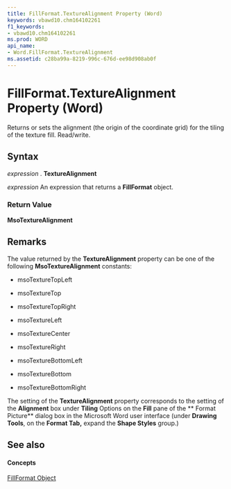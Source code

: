 ```yaml
---
title: FillFormat.TextureAlignment Property (Word)
keywords: vbawd10.chm164102261
f1_keywords:
- vbawd10.chm164102261
ms.prod: WORD
api_name:
- Word.FillFormat.TextureAlignment
ms.assetid: c28ba99a-8219-996c-676d-ee98d908ab0f
---
```



# FillFormat.TextureAlignment Property (Word)

Returns or sets the alignment (the origin of the coordinate grid) for the tiling of the texture fill. Read/write.


## Syntax

 _expression_ . **TextureAlignment**

 _expression_ An expression that returns a **FillFormat** object.


### Return Value

 **MsoTextureAlignment**


## Remarks

The value returned by the  **TextureAlignment** property can be one of the following **MsoTextureAlignment** constants:


- msoTextureTopLeft
    
- msoTextureTop
    
- msoTextureTopRight
    
- msoTextureLeft
    
- msoTextureCenter
    
- msoTextureRight
    
- msoTextureBottomLeft
    
- msoTextureBottom
    
-  msoTextureBottomRight
    
The setting of the  **TextureAlignment** property corresponds to the setting of the **Alignment** box under **Tiling** Options on the **Fill** pane of the ** Format Picture** dialog box in the Microsoft Word user interface (under **Drawing Tools**, on the  **Format Tab,** expand the **Shape Styles** group.)


## See also


#### Concepts


[FillFormat Object](fillformat-object-word.md)

